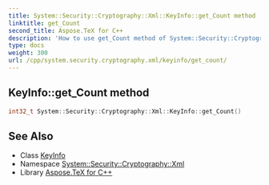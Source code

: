 ```yaml
---
title: System::Security::Cryptography::Xml::KeyInfo::get_Count method
linktitle: get_Count
second_title: Aspose.TeX for C++
description: 'How to use get_Count method of System::Security::Cryptography::Xml::KeyInfo class in C++.'
type: docs
weight: 300
url: /cpp/system.security.cryptography.xml/keyinfo/get_count/
---
```

## KeyInfo::get_Count method




```cpp
int32_t System::Security::Cryptography::Xml::KeyInfo::get_Count()
```

## See Also

* Class [KeyInfo](../)
* Namespace [System::Security::Cryptography::Xml](../../)
* Library [Aspose.TeX for C++](../../../)
